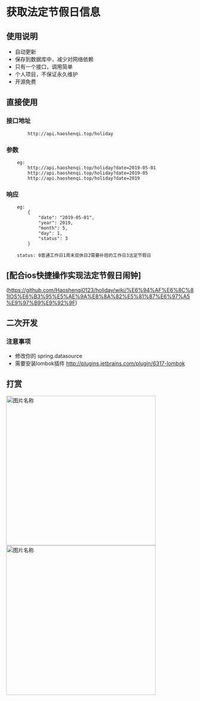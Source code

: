 # 获取法定节假日信息

## 使用说明

* 自动更新
* 保存到数据库中，减少对网络依赖
* 只有一个接口，调用简单
* 个人项目，不保证永久维护
* 开源免费

## 直接使用

### 接口地址

            http://api.haoshenqi.top/holiday

### 参数

        eg:
            http://api.haoshenqi.top/holiday?date=2019-05-01
            http://api.haoshenqi.top/holiday?date=2019-05
            http://api.haoshenqi.top/holiday?date=2019

### 响应

        eg:
            {
                "date": "2019-05-01",
                "year": 2019,
                "month": 5,
                "day": 1,
                "status": 3
            }

        status: 0普通工作日1周末双休日2需要补班的工作日3法定节假日
        
## [配合ios快捷操作实现法定节假日闹钟]

(https://github.com/Haoshenqi0123/holiday/wiki/%E6%94%AF%E6%8C%81IOS%E6%B3%95%E5%AE%9A%E8%8A%82%E5%81%87%E6%97%A5%E9%97%B9%E9%92%9F)

## 二次开发

### 注意事项

* 修改你的 spring.datasource
* 需要安装lombok插件 http://plugins.jetbrains.com/plugin/6317-lombok

## 打赏

<img src="https://blog.babyrabbit.cn/upload/2020/05/3b5onscktghpdqtsdp1ih82ij7.jpg" width = "400" height = "400" alt="图片名称" align=center>

<img src="https://blog.babyrabbit.cn/upload/2020/05/41cguoniu4gi4okrt4j57cvkk8.jpg" width = "400" height = "400" alt="图片名称" align=center>
